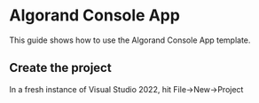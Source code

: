 # Algorand Console App

This guide shows how to use the Algorand Console App template.

## Create the project

In a fresh instance of  Visual Studio 2022, hit File->New->Project

